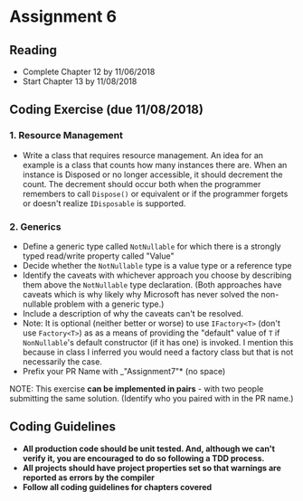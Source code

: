 # Assignment 6

## Reading

* Complete Chapter 12 by 11/06/2018
* Start Chapter 13 by 11/08/2018

## Coding Exercise (due 11/08/2018)

### 1. Resource Management

* Write a class that requires resource management.  An idea for an example is a class that counts how many instances there are.  When an instance is Disposed or no longer accessible, it should decrement the count.  The decrement should occur both when the programmer remembers to call `Dispose()` or equivalent or if the programmer forgets or doesn't realize `IDisposable` is supported.

### 2. Generics

* Define a generic type called `NotNullable` for which there is a strongly typed read/write property called "Value"
* Decide whether the `NotNullable` type is a value type or a reference type
* Identify the caveats with whichever approach you choose by describing them above the `NotNullable` type declaration. (Both approaches have caveats which is why likely why Microsoft has never solved the non-nullable problem with a generic type.)
* Include a description of why the caveats can't be resolved.
* Note: It is optional (neither better or worse) to use `IFactory<T>` (don't use `Factory<T>`) as as a means of providing the "default" value of `T` if `NonNullable`'s default constructor (if it has one) is invoked. I mention this because in class I inferred you would need a factory class but that is not necessarily the case.
* Prefix your PR Name with _"Assignment7"* (no space)

NOTE: This exercise __can be implemented in pairs__ - with two people submitting the same solution.  (Identify who you paired with in the PR name.)

## Coding Guidelines

* **All production code should be unit tested.  And, although we can't verify it, you are encouraged to do so following a TDD process.**
* **All projects should have project properties set so that warnings are reported as errors by the compiler**
* **Follow all coding guidelines for chapters covered**
